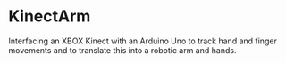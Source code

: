 KinectArm
=========

Interfacing an XBOX Kinect with an Arduino Uno to track hand and finger movements and to translate this into a robotic arm and hands.
